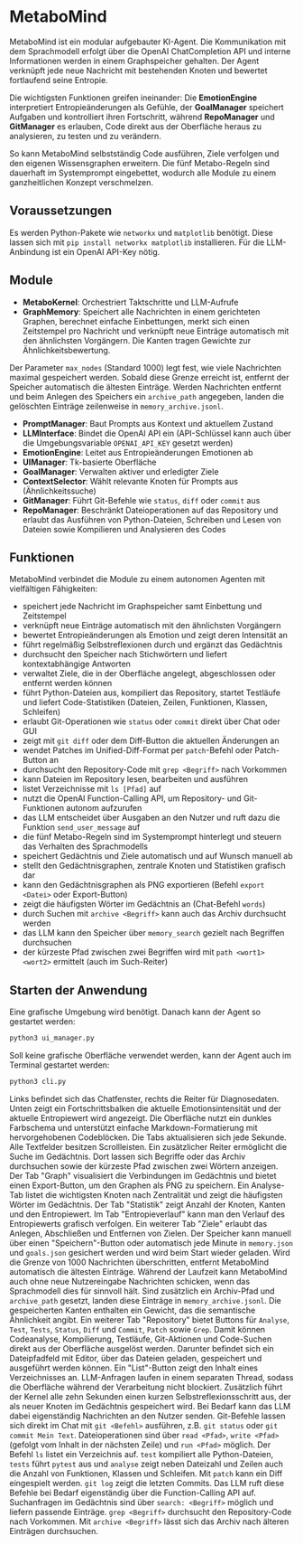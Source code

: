 # MetaboMind

MetaboMind ist ein modular aufgebauter KI-Agent. Die Kommunikation mit dem Sprachmodell erfolgt über die OpenAI ChatCompletion API und interne Informationen werden in einem Graphspeicher gehalten. Der Agent verknüpft jede neue Nachricht mit bestehenden Knoten und bewertet fortlaufend seine Entropie.

Die wichtigsten Funktionen greifen ineinander: Die **EmotionEngine** interpretiert Entropieänderungen als Gefühle, der **GoalManager** speichert Aufgaben und kontrolliert ihren Fortschritt, während **RepoManager** und **GitManager** es erlauben, Code direkt aus der Oberfläche heraus zu analysieren, zu testen und zu verändern.

So kann MetaboMind selbstständig Code ausführen, Ziele verfolgen und den eigenen Wissensgraphen erweitern. Die fünf Metabo-Regeln sind dauerhaft im Systemprompt eingebettet, wodurch alle Module zu einem ganzheitlichen Konzept verschmelzen.

## Voraussetzungen

Es werden Python-Pakete wie ``networkx`` und ``matplotlib`` benötigt. Diese lassen sich mit ``pip install networkx matplotlib`` installieren. Für die LLM-Anbindung ist ein OpenAI API-Key nötig.

## Module 
- **MetaboKernel**: Orchestriert Taktschritte und LLM-Aufrufe
 - **GraphMemory**: Speichert alle Nachrichten in einem gerichteten Graphen,
   berechnet einfache Einbettungen, merkt sich einen Zeitstempel pro Nachricht
  und verknüpft neue Einträge automatisch mit den ähnlichsten Vorgängern.
  Die Kanten tragen Gewichte zur Ähnlichkeitsbewertung. 
  
  Der Parameter ``max_nodes`` (Standard 1000) legt fest, wie viele Nachrichten
  maximal gespeichert werden. Sobald diese Grenze erreicht ist, entfernt der
  Speicher automatisch die ältesten Einträge. Werden Nachrichten entfernt und
  beim Anlegen des Speichers ein ``archive_path`` angegeben, landen die
  gelöschten Einträge zeilenweise in ``memory_archive.jsonl``.
- **PromptManager**: Baut Prompts aus Kontext und aktuellem Zustand
- **LLMInterface**: Bindet die OpenAI API ein
  (API-Schlüssel kann auch über die Umgebungsvariable `OPENAI_API_KEY` gesetzt werden)
- **EmotionEngine**: Leitet aus Entropieänderungen Emotionen ab
- **UIManager**: Tk-basierte Oberfläche
- **GoalManager**: Verwalten aktiver und erledigter Ziele
- **ContextSelector**: Wählt relevante Knoten für Prompts aus
  (Ähnlichkeitssuche)
- **GitManager**: Führt Git-Befehle wie ``status``, ``diff`` oder ``commit`` aus
- **RepoManager**: Beschränkt Dateioperationen auf das Repository und erlaubt
  das Ausführen von Python-Dateien, Schreiben und Lesen von Dateien sowie
  Kompilieren und Analysieren des Codes

## Funktionen

MetaboMind verbindet die Module zu einem autonomen Agenten mit vielfältigen
Fähigkeiten:

- speichert jede Nachricht im Graphspeicher samt Einbettung und Zeitstempel
- verknüpft neue Einträge automatisch mit den ähnlichsten Vorgängern
- bewertet Entropieänderungen als Emotion und zeigt deren Intensität an
- führt regelmäßig Selbstreflexionen durch und ergänzt das Gedächtnis
- durchsucht den Speicher nach Stichwörtern und liefert kontextabhängige Antworten
- verwaltet Ziele, die in der Oberfläche angelegt, abgeschlossen oder entfernt
  werden können
- führt Python-Dateien aus, kompiliert das Repository, startet Testläufe und liefert Code-Statistiken (Dateien, Zeilen, Funktionen, Klassen, Schleifen)
- erlaubt Git-Operationen wie ``status`` oder ``commit`` direkt über Chat oder GUI
- zeigt mit ``git diff`` oder dem Diff-Button die aktuellen Änderungen an
- wendet Patches im Unified-Diff-Format per ``patch``-Befehl oder Patch-Button an
- durchsucht den Repository-Code mit ``grep <Begriff>`` nach Vorkommen
- kann Dateien im Repository lesen, bearbeiten und ausführen
- listet Verzeichnisse mit ``ls [Pfad]`` auf
- nutzt die OpenAI Function-Calling API, um Repository- und Git-Funktionen autonom aufzurufen
- das LLM entscheidet über Ausgaben an den Nutzer und ruft dazu die Funktion ``send_user_message`` auf
- die fünf Metabo-Regeln sind im Systemprompt hinterlegt und steuern das Verhalten des Sprachmodells
- speichert Gedächtnis und Ziele automatisch und auf Wunsch manuell ab
- stellt den Gedächtnisgraphen, zentrale Knoten und Statistiken grafisch dar
- kann den Gedächtnisgraphen als PNG exportieren (Befehl `export <Datei>` oder Export-Button)
- zeigt die häufigsten Wörter im Gedächtnis an (Chat-Befehl ``words``)
- durch Suchen mit ``archive <Begriff>`` kann auch das Archiv durchsucht werden
- das LLM kann den Speicher über ``memory_search`` gezielt nach Begriffen durchsuchen
- der kürzeste Pfad zwischen zwei Begriffen wird mit ``path <wort1> <wort2>`` ermittelt (auch im Such-Reiter)

## Starten der Anwendung

Eine grafische Umgebung wird benötigt. Danach kann der Agent so gestartet werden:

```bash
python3 ui_manager.py
```

Soll keine grafische Oberfläche verwendet werden, kann der Agent auch im
Terminal gestartet werden:

```bash
python3 cli.py
```

Links befindet sich das Chatfenster, rechts die Reiter für Diagnosedaten. Unten zeigt ein Fortschrittsbalken die aktuelle Emotionsintensität und der aktuelle Entropiewert wird angezeigt. Die Oberfläche nutzt ein dunkles Farbschema und unterstützt einfache Markdown-Formatierung mit hervorgehobenen Codeblöcken. Die Tabs aktualisieren sich jede Sekunde. Alle Textfelder besitzen Scrollleisten. Ein zusätzlicher Reiter ermöglicht die Suche im Gedächtnis. Dort lassen sich Begriffe oder das Archiv durchsuchen sowie der kürzeste Pfad zwischen zwei Wörtern anzeigen. Der Tab "Graph" visualisiert die Verbindungen im Gedächtnis und bietet einen Export-Button, um den Graphen als PNG zu speichern. Ein Analyse-Tab listet die wichtigsten Knoten nach Zentralität und zeigt die häufigsten Wörter im Gedächtnis. Der Tab "Statistik" zeigt Anzahl der Knoten, Kanten und den Entropiewert. Im Tab "Entropieverlauf" kann man den Verlauf des Entropiewerts grafisch verfolgen. Ein weiterer Tab "Ziele" erlaubt das Anlegen, Abschließen und Entfernen von Zielen. Der Speicher kann manuell über einen "Speichern"-Button oder automatisch jede Minute in ``memory.json`` und ``goals.json`` gesichert werden und wird beim Start wieder geladen. Wird die Grenze von 1000 Nachrichten überschritten, entfernt MetaboMind automatisch die ältesten Einträge.
Während der Laufzeit kann MetaboMind auch ohne neue Nutzereingabe Nachrichten schicken, wenn das Sprachmodell dies für sinnvoll hält.
Sind zusätzlich ein Archiv-Pfad und ``archive_path`` gesetzt, landen diese Einträge in ``memory_archive.jsonl``. Die gespeicherten Kanten enthalten ein Gewicht, das die semantische Ähnlichkeit angibt.
Ein weiterer Tab "Repository" bietet Buttons für ``Analyse``, ``Test``, ``Tests``, ``Status``, ``Diff`` und ``Commit``, ``Patch`` sowie ``Grep``. Damit können Codeanalyse, Kompilierung, Testläufe, Git-Aktionen und Code-Suchen direkt aus der Oberfläche ausgelöst werden.
Darunter befindet sich ein Dateipfadfeld mit Editor, über das Dateien geladen, gespeichert und ausgeführt werden können. Ein "List"-Button zeigt den Inhalt eines Verzeichnisses an.
LLM-Anfragen laufen in einem separaten Thread, sodass die Oberfläche während der Verarbeitung nicht blockiert. Zusätzlich führt der Kernel alle zehn Sekunden einen kurzen Selbstreflexionsschritt aus, der als neuer Knoten im Gedächtnis gespeichert wird. Bei Bedarf kann das LLM dabei eigenständig Nachrichten an den Nutzer senden.
Git-Befehle lassen sich direkt im Chat mit ``git <Befehl>`` ausführen, z.B. ``git status`` oder ``git commit Mein Text``.
Dateioperationen sind über ``read <Pfad>``, ``write <Pfad>`` (gefolgt vom Inhalt in der nächsten Zeile) und ``run <Pfad>`` möglich. Der Befehl ``ls`` listet ein Verzeichnis auf. ``test`` kompiliert alle Python-Dateien, ``tests`` führt ``pytest`` aus und ``analyse`` zeigt neben Dateizahl und Zeilen auch die Anzahl von Funktionen, Klassen und Schleifen. Mit ``patch`` kann ein Diff eingespielt werden. ``git log`` zeigt die letzten Commits. Das LLM ruft diese Befehle bei Bedarf eigenständig über die Function-Calling API auf.
Suchanfragen im Gedächtnis sind über ``search: <Begriff>`` möglich und liefern passende Einträge.
``grep <Begriff>`` durchsucht den Repository-Code nach Vorkommen.
Mit ``archive <Begriff>`` lässt sich das Archiv nach älteren Einträgen durchsuchen.
